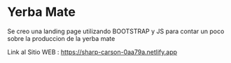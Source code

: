 # Yerba Mate

Se creo una landing page utilizando BOOTSTRAP y JS para contar un poco sobre la produccion de la yerba mate


Link al Sitio WEB : https://sharp-carson-0aa79a.netlify.app
